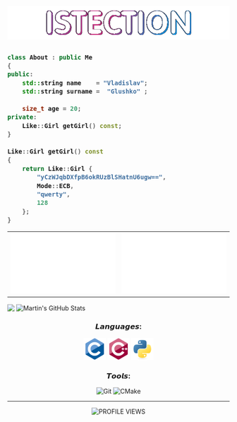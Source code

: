 [comment]: # (https://textgenerator.ru/ - Bold Italic)

<h1 align="center">
    <img
        src="gif/nickname.gif"
        alt="ISTECTION"
    >
</h1>

<h3>

```cpp
class About : public Me
{
public:
    std::string name    = "Vladislav";
    std::string surname =  "Glushko" ;

    size_t age = 20;
private:
    Like::Girl getGirl() const;
}

Like::Girl getGirl() const
{
    return Like::Girl {
        "yCzWJqbDXfpB6okRUzBlSHatnU6ugw==",
        Mode::ECB,
        "qwerty",
        128
    };
}
```
</h3>

<table align="center">
    <tr border="0">
        <td border="0">
            <img src="https://github.com/ISTECTION/github-stats/blob/master/generated/overview.svg">
        </td>
        <td border="0">
            <img src="https://github.com/ISTECTION/github-stats/blob/master/generated/languages.svg">
        </td>
    </tr>
</table>





<img align="center" src="https://github-readme-stats.vercel.app/api?username=ISTECTION&hide=contribs,issues&show_icons=true&theme=radical&include_all_commits=false&custom_title=ISTECTION">
<!-- langs_count-1:10 -->
<!-- layout=compact - компактный вид -->
<img align="center" src="https://github-readme-stats.vercel.app/api/top-langs/?username=ISTECTION&hide=PowerShell&langs_count=3&custom_title=Languages&theme=radical" alt="Martin's GitHub Stats">



<h3 align="center"> 𝙇𝙖𝙣𝙜𝙪𝙖𝙜𝙚𝙨: </h3>
<p align="center">
    <img src="https://raw.githubusercontent.com/devicons/devicon/master/icons/c/c-original.svg" alt="C" width="50" height="50"/>
    <img src="https://raw.githubusercontent.com/devicons/devicon/master/icons/cplusplus/cplusplus-original.svg" alt="C++" width="50" height="50"/>
    <img src="https://raw.githubusercontent.com/devicons/devicon/master/icons/python/python-original.svg" alt="Python" width="50" height="50">
</p>

<h3 align="center"> 𝙏𝙤𝙤𝙡𝙨: </h3>
<p align="center">
    <img src="https://www.vectorlogo.zone/logos/git-scm/git-scm-icon.svg" alt="Git" width="50" height="50">
    <img src="https://upload.wikimedia.org/wikipedia/commons/8/8f/Breezeicons-apps-48-cmake.svg
" alt="CMake" width="50" height="50">
</p>


___
<p align="center">
    <img
        src="https://komarev.com/ghpvc/?username=ISTECTION&label=PROFILE+VIEWS"
        alt="PROFILE VIEWS"
    >
</p>
